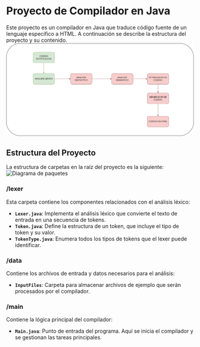 # Proyecto de Compilador en Java

Este proyecto es un compilador en Java que traduce código fuente de un lenguaje específico a HTML. A continuación se describe la estructura del proyecto y su contenido.
![Flujo de funcionamiento del compilador](src/data/Flujo.jpg)
## Estructura del Proyecto

La estructura de carpetas en la raíz del proyecto es la siguiente:
![Diagrama de paquetes](src/data/diagramapaquete.jgp)

### /lexer

Esta carpeta contiene los componentes relacionados con el análisis léxico:

- **`Lexer.java`**: Implementa el análisis léxico que convierte el texto de entrada en una secuencia de tokens.
- **`Token.java`**: Define la estructura de un token, que incluye el tipo de token y su valor.
- **`TokenType.java`**: Enumera todos los tipos de tokens que el lexer puede identificar.

### /data

Contiene los archivos de entrada y datos necesarios para el análisis:

- **`InputFiles`**: Carpeta para almacenar archivos de ejemplo que serán procesados por el compilador.

### /main

Contiene la lógica principal del compilador:

- **`Main.java`**: Punto de entrada del programa. Aquí se inicia el compilador y se gestionan las tareas principales.


